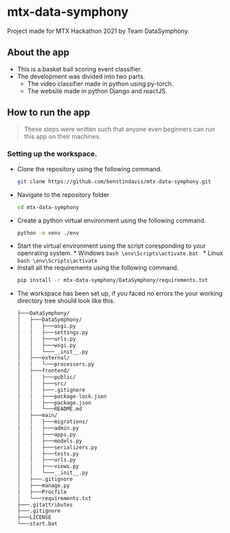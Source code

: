 # mtx-data-symphony
Project made for MTX Hackathon 2021 by Team DataSymphony.

## About the app
* This is a basket ball scoring event classifier.
* The development was divided into two parts.
    * The video classifier made in python using py-torch.
    * The website made in python Django and reactJS.


## How to run the app
> These steps were written such that anyone even beginners can run this app on their machines.
### Setting up the workspace.  
* Clone the repository using the following command.
    ```bash
    git clone https://github.com/benstindavis/mtx-data-symphony.git
    ```
* Navigate to the repository folder
    ```bash
    cd mtx-data-symphony
    ```
* Create a python virtual environment using the following command.
    ```bash
    python -m venv ./env
    ```
* Start the virtual environment using the script coresponding to your openrating system.
        * Windows 
        ```bash
            \env\Scripts\activate.bat
        ``` 
        * Linux 
        ```bash
            \env\Scripts\activate
        ```
* Install all the requirements using the following command.
    ```bash
    pip install -r mtx-data-symphony/DataSymphony/requirements.txt
    ```
* The workspace has been set up, if you faced no errors the your working directory tree should look like this.
    ```bash
    ├───DataSymphony/
    │   ├───DataSymphony/
    │   │   ├───asgi.py
    │   │   ├───settings.py
    │   │   ├───urls.py
    │   │   ├───wsgi.py
    │   │   └───__init__.py
    │   ├───external/
    │   │   └───processors.py
    │   ├───frontend/
    │   │   ├───public/
    │   │   ├───src/
    │   │   ├───.gitignore
    │   │   ├───package-lock.json
    │   │   ├───package.json
    │   │   └───README.md
    │   ├───main/
    │   │   ├───migrations/
    │   │   ├───admin.py
    │   │   ├───apps.py
    │   │   ├───models.py
    │   │   ├───serializers.py
    │   │   ├───tests.py
    │   │   ├───urls.py
    │   │   ├───views.py
    │   │   └───__init__.py
    │   ├───.gitignore
    │   ├───manage.py
    │   ├───Procfile
    │   └───requirements.txt
    ├───.gitattributes
    ├───.gitignore
    ├───LICENSE
    └───start.bat
    ```
